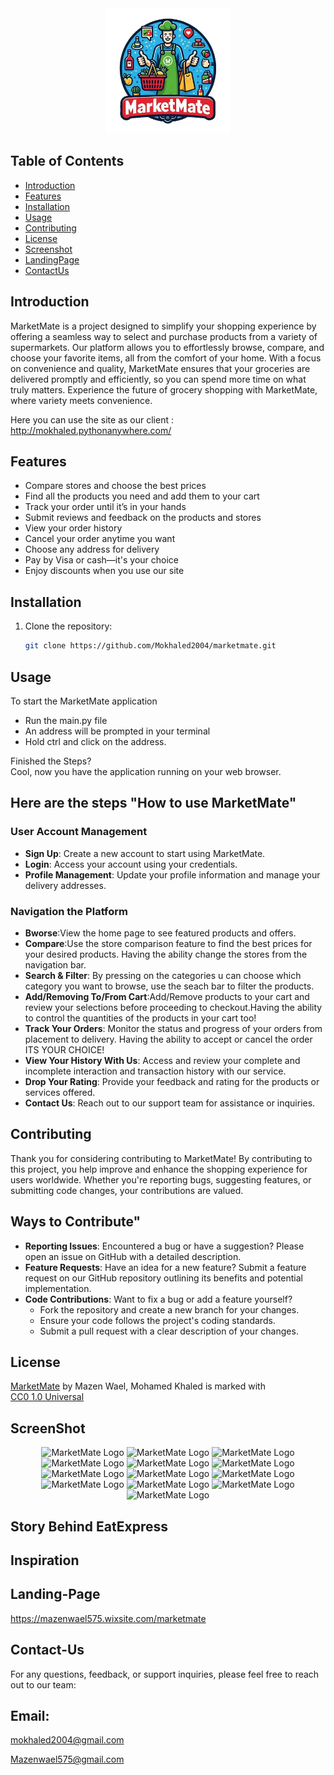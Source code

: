 

<div align="center">
  <img src="/readmeimages/Logo.png" alt="MarketMate Logo" width="200">
</div>

## Table of Contents
- [Introduction](#introduction)
- [Features](#features)
- [Installation](#installation)
- [Usage](#usage)
- [Contributing](#contributing)
- [License](#license)
- [Screenshot](#screenshot)
- [LandingPage](#landing-page)
- [ContactUs](#contact-us)

## Introduction
MarketMate is a project designed to simplify your shopping experience by offering a seamless way to select and purchase products from a variety of supermarkets. Our platform allows you to effortlessly browse, compare, and choose your favorite items, all from the comfort of your home. With a focus on convenience and quality, MarketMate ensures that your groceries are delivered promptly and efficiently, so you can spend more time on what truly matters. Experience the future of grocery shopping with MarketMate, where variety meets convenience.

Here you can use the site as our client :
http://mokhaled.pythonanywhere.com/

## Features
- Compare stores and choose the best prices
- Find all the products you need and add them to your cart
- Track your order until it’s in your hands
- Submit reviews and feedback on the products and stores
- View your order history
- Cancel your order anytime you want
- Choose any address for delivery
- Pay by Visa or cash—it's your choice
- Enjoy discounts when you use our site

## Installation
1. Clone the repository:
   ```bash
   git clone https://github.com/Mokhaled2004/marketmate.git

## Usage
To start the MarketMate application
- Run the main.py file 
- An address will be prompted in your terminal
- Hold ctrl and click on the address.
  
Finished the Steps?  
Cool, now you have the application running on your web browser.  

<h2>Here are the steps "How to use MarketMate"</h2>

### User Account Management  
- **Sign Up**: Create a new account to start using MarketMate.  
- **Login**: Access your account using your credentials.  
- **Profile Management**: Update your profile information and manage your delivery addresses.

### Navigation the Platform
- **Bworse**:View the home page to see featured products and offers.
- **Compare**:Use the store comparison feature to find the best prices for your desired products. Having the ability change the stores from the navigation bar.
- **Search & Filter**: By pressing on the categories u can choose which category you want to browse, use the seach bar to filter the products.
- **Add/Removing To/From Cart**:Add/Remove products to your cart and review your selections before proceeding to checkout.Having the ability to control the quantities of the products in your cart too!
- **Track Your Orders**: Monitor the status and progress of your orders from placement to delivery. Having the ability to accept or cancel the order ITS YOUR CHOICE!
- **View Your History With Us**: Access and review your complete and incomplete interaction and transaction history with our service.
- **Drop Your Rating**: Provide your feedback and rating for the products or services offered.
- **Contact Us**: Reach out to our support team for assistance or inquiries.

## Contributing
Thank you for considering contributing to MarketMate! By contributing to this project, you help improve and enhance the shopping experience for users worldwide. Whether you're reporting bugs, suggesting features, or submitting code changes, your contributions are valued.

<h2>Ways to Contribute"</h2>

- **Reporting Issues**: Encountered a bug or have a suggestion? Please open an issue on GitHub with a detailed description.
- **Feature Requests**: Have an idea for a new feature? Submit a feature request on our GitHub repository outlining its benefits and potential implementation.
- **Code Contributions**: Want to fix a bug or add a feature yourself?
  - Fork the repository and create a new branch for your changes.
  - Ensure your code follows the project's coding standards.
  - Submit a pull request with a clear description of your changes.
 
## License
<p xmlns:cc="http://creativecommons.org/ns#" xmlns:dct="http://purl.org/dc/terms/"><a property="dct:title" rel="cc:attributionURL" href="https://mokhaled.pythonanywhere.com/">MarketMate</a> by <span property="cc:attributionName">Mazen Wael, Mohamed Khaled</span> is marked with <a href="https://creativecommons.org/publicdomain/zero/1.0/?ref=chooser-v1" target="_blank" rel="license noopener noreferrer" style="display:inline-block;">CC0 1.0 Universal<img style="height:22px!important;margin-left:3px;vertical-align:text-bottom;" src="https://mirrors.creativecommons.org/presskit/icons/cc.svg?ref=chooser-v1" alt=""><img style="height:22px!important;margin-left:3px;vertical-align:text-bottom;" src="https://mirrors.creativecommons.org/presskit/icons/zero.svg?ref=chooser-v1" alt=""></a>


## ScreenShot

<div align="center">
  <img src="/readmeimages/ss1.jpg" alt="MarketMate Logo" >
  <img src="/readmeimages/ss2.jpg" alt="MarketMate Logo" >
  <img src="/readmeimages/ss3.jpg" alt="MarketMate Logo" >
  <img src="/readmeimages/ss4.jpg" alt="MarketMate Logo" >
  <img src="/readmeimages/ss5.jpg" alt="MarketMate Logo" >
  <img src="/readmeimages/ss6.jpg" alt="MarketMate Logo" >
  <img src="/readmeimages/ss7.jpg" alt="MarketMate Logo" >
  <img src="/readmeimages/ss8.jpg" alt="MarketMate Logo" >
  <img src="/readmeimages/ss9.jpg" alt="MarketMate Logo" >
  <img src="/readmeimages/ss10.jpg" alt="MarketMate Logo" >
  <img src="/readmeimages/ss11.jpg" alt="MarketMate Logo" >
  <img src="/readmeimages/ss12.jpg" alt="MarketMate Logo" >
  <img src="/readmeimages/ss13.jpg" alt="MarketMate Logo" >
</div>

## <h2>Story Behind EatExpress</h2>

## Inspiration



## Landing-Page
https://mazenwael575.wixsite.com/marketmate
## Contact-Us

For any questions, feedback, or support inquiries, please feel free to reach out to our team:

<h2>Email:</h2>

  mokhaled2004@gmail.com
  
  Mazenwael575@gmail.com 


